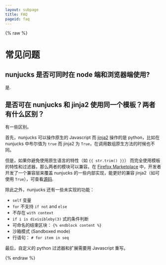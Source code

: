 ```yaml
---
layout: subpage
title: FAQ
pageid: faq
---
```

{% raw %}

# 常见问题

## nunjucks 是否可同时在 node 端和浏览器端使用?

是.

## 是否可在 nunjucks 和 jinja2 使用同一个模板？两者有什么区别？

有一些区别。

首先，nunjucks 可以操作原生的 Javascript 而 [jinja2](http://jinja.pocoo.org/) 操作的是 python，比如在 nunjucks 中布尔值为 `true` 而 jinja2 为 `True`，在调用数组原生方法的时候也不同。

但是，如果你避免使用原生语言的特性（如 `{{ str.trim() }}`） 而完全使用模板的特性和过滤器，那么两者的模块可以兼容。在 [Firefox Marketplace](https://marketplace.firefox.com/) 中，开发者开发了一个兼容层来覆盖 nunjucks 的一些内部实现，能更好的兼容 jinja2（如可使用 `True`），可查看[源码](https://github.com/mozilla/fireplace/blob/master/hearth/media/js/lib/nunjucks.compat.js).

除此之外，nunjucks 还有一些未实现的功能：

* `self` 变量
* `for` 不支持 `if not` and `else`
* 不存在 `with context`
* `if i is divisibleby(3)` 式的条件判断
* 可命名的结束区块： `{% endblock content %}`
* 沙箱模式 (Sandboxed mode)
* 行语句： `# for item in seq`

最后，自定义的 python 过滤器和扩展需要用 Javascript 重写。

{% endraw %}
